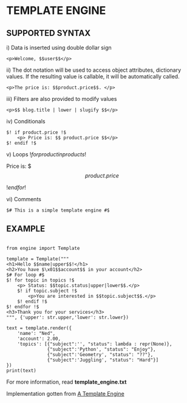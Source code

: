 
# TEMPLATE ENGINE

## SUPPORTED SYNTAX

i)
Data is inserted using double dollar sign

    <p>Welcome, $$user$$</p>


ii)
The dot notation will be used to access object
attributes, dictionary values. If the resulting
value is callable, it will be automatically called.

    <p>The price is: $$product.price$$. </p>


iii)
Filters are also provided to modify values

    <p>$$ blog.title | lower | slugify $$</p>


iv)
Conditionals

    $! if product.price !$
        <p> Price is: $$ product.price $$</p>
    $! endif !$


v)
Loops
    $! for product in products !$
        <p> Price is: $$$ product.price $$</p>
    $! endfor !$

vi)
Comments

    $# This is a simple template engine #$


## EXAMPLE

```python3

from engine import Template

template = Template("""
<h1>Hello $$name|upper$$!</h1>
<h2>You have $\x01$$account$$ in your account</h2>
$# For loop #$
$! for topic in topics !$
    <p> Status: $$topic.status|upper|lower$$.</p>
    $! if topic.subject !$
        <p>You are interested in $$topic.subject$$.</p>
    $! endif !$
$! endfor !$
<h3>Thank you for your services</h3>
""", {'upper': str.upper,'lower': str.lower})

text = template.render({
    'name': "Ned",
    'account': 2.00,
    'topics': [{"subject":'', "status": lambda : repr(None)},
               {"subject":'Python', "status": "Enjoy"},
               {"subject":'Geometry', "status": "??"},
               {"subject":'Juggling', "status": "Hard"}]
})
print(text)
```

For more information, read **template_engine.txt**


Implementation gotten from [A Template Engine](https://aosabook.org/en/500L/a-template-engine.html)

